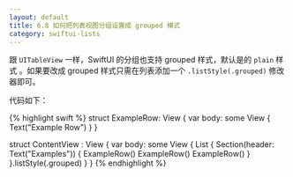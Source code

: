 ```yaml
---
layout: default
title: 6.8 如何把列表视图分组设置成 grouped 模式
category: swiftui-lists
---
```


跟 `UITableView` 一样，SwiftUI 的分组也支持 grouped 样式，默认是的 `plain` 样式 。如果要改成 grouped 样式只需在列表添加一个 `.listStyle(.grouped)` 修改器即可。

代码如下：

{% highlight swift %}
struct ExampleRow: View {
    var body: some View {
        Text("Example Row")
    }
}

struct ContentView : View {
    var body: some View {
        List {
            Section(header: Text("Examples")) {
                ExampleRow()
                ExampleRow()
                ExampleRow()
            }
        }.listStyle(.grouped)
    }
}
{% endhighlight %}

